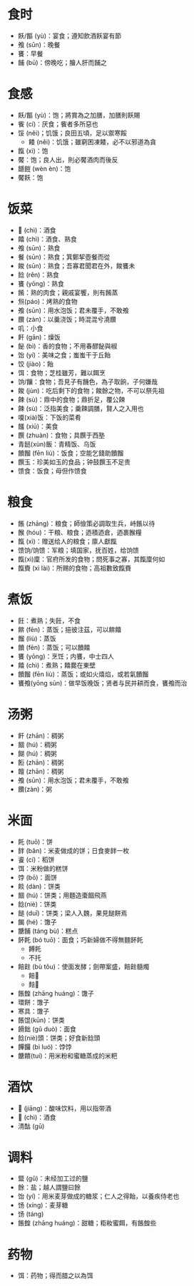 # 食时
* 飫/饇 (yù)：宴食；遵知飲酒飫宴有節
* 飧 (sūn)：晚餐
* 饔：早餐
* 餔 (bū)：傍晚吃；膾人肝而餔之

# 食感
* 飫/饇 (yù)：饱；將賞為之加膳，加膳則飫賜
* 飺 (cí)：厌食；飺者多所惡也
* 馁 (něi)；饥饿；良田五頃，足以禦寒餒
	* 餧 (něi)：饥饿；雖窮困凍餧，必不以邪道為貪
* 餼 (xì)：饱
* 饜：饱；良人出，則必饜酒肉而後反
* 䭡䭓 (wèn èn)：饱
* 饜飫：饱

# 饭菜
* 𩟄 (chì)：酒食
* 饎 (chì)：酒食、熟食
* 飧 (sūn)：熟食
* 餐 (sūn)：熟食；箕鄭挈壺餐而從
* 餕 (sūn)：熟食；吾寡君聞君在外，餕饔未
* 䭃 (rěn)：熟食
* 饔 (yōng)：熟食
* 餚：熟的肉食；親戚宴饗，則有餚蒸
* 炰(páo)：烤熟的食物
* 飧 (sūn)：用水泡饭；君未覆手，不敢飧
* 饡 (zàn)：以羹浇饭；時混混兮澆饡
* 叽：小食
* 飦 (gān)：燥饭
* 飶 (bì)：香的食物；不用春醪飶與椒
* 饴 (yí)：美味之食；蚩蚩干于丘飴
* 饺 (jiào)：飴
* 饵：食物；芝桂雖芳，難以餌烹
* 饷/饟：食物；吾見子有饑色，為子取餉，子何嫌哉
* 餕 (jùn)：吃后剩下的食物；餕餘之物，不可以祭先祖
* 餗 (sù)：鼎中的食物；鼎折足，覆公餗
* 餗 (sù)：泛指美食；羹餗調膳，賢人之入用也
* 嗄(xià)饭：下饭的菜肴
* 饈 (xiū)：美食
* 饌 (zhuàn)：食物；具饌于西塾
* 青䭀(xùn)飯：青精饭、乌饭
* 饙餾 (fēn liù)：饭食；空能乞錢助饙餾
* 饌玉：珍美如玉的食品；钟鼓饌玉不足贵
* 馈食：饭食；母但作馈食
# 粮食
* 餦 (zhāng)：粮食；師儉策必調取生兵，峙餦以待
* 餱 (hóu)：干粮、粮食；迺積迺倉，迺裹餱糧
* 餼 (xì)：赠送给人的粮食；廪人獻餼
* 馈饷/饷馈：军粮；填国家，抚百姓，给饷馈
* 餼(xì)廩：官府所发的食物；問死事之寡，其餼廩何如
* 餼賚 (xì lài)：所赐的食物；高祖數致餼賚
# 煮饭
* 飪：煮熟；失飪，不食
* 餴 (fēn)：蒸饭；挹彼注茲，可以餴饎
* 餾 (liù)：蒸饭
* 饙 (fēn)：蒸饭；可以饙饎
* 饔 (yōng)：烹饪；内饔，中士四人
* 饎 (chì)：煮熟；饎爨在東壁
* 饙餾 (fēn liù)：蒸饭；或如火熺焰，或若氣饙餾
* 饔飧(yōng sūn)：做早饭晚饭；贤者与民并耕而食，饔飧而治
# 汤粥
* 飦 (zhān)：稠粥
* 䭅 (hú)：稠粥
* 餬 (hú)：稠粥
* 餰 (zhān)：稠粥
* 饘 (zhān)：稠粥
* 飧 (sūn)：用水泡饭；君未覆手，不敢飧
* 饡(zàn)：粥
# 米面
* 飥 (tuō)：饼
* 䬳 (bǎn)：米麦做成的饼；日食麥䬳一枚
* 餈 (cí)：稻饼
* 饵：米粉做的糕饼
* 饽 (bō)：面饼
* 餤 (dàn)：饼类
* 䭅 (hú)：饼类；用麵造棗䭅飛燕
* 䭃(niè)：饼类
* 䭔 (duī)：饼类；梁人入魏，果見䭔餅焉
* 餲 (hé)：馓子
* 餹餔  (táng bù)：糕点
* 䬪飥 (bó tuō)：面食；巧新婦做不得無麵䬪飥
	* 餺飥
	* 不托
* 餢飳 (bù tǒu)：使面发酵；劍帶案盛，餢飳髓燭
	* 餢𩜶
	* 䴺𪌘
* 餦餭 (zhāng huáng)：馓子
* 環餅：馓子
* 寒具：馓子
* 餦馄(kūn)：饼类
* 餶飿 (gǔ duò)：面食
* 䭃(niè)頭：饼类；好食新䭃頭
* 饆饠 (bì luó)：饽饽
* 餹饋(tuí)：用米粉和蜜糖蒸成的米粑

# 酒饮
* 𩝫 (jiāng)：酸味饮料，用以指带酒
* 𩟄 (chì)：酒食
* 清酤 (gū)
# 调料
* 盬 (gǔ)：未经加工过的鹽
* 餘：盐；越人謂鹽曰餘
* 饴 (yí)：用米麦芽做成的糖浆；仁人之得飴，以養疾侍老也
* 饧 (xíng)：麦芽糖
* 饧 (táng)
* 餦餭 (zhāng huáng)：甜糖；粔籹蜜餌，有餦餭些
# 药物
* 饵：药物；得而腊之以為饵
